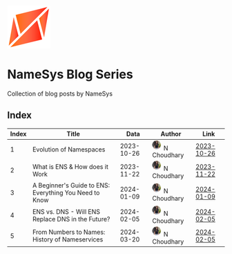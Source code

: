 <!---HEADER: DO NOT EDIT!-->
![](https://raw.githubusercontent.com/namesys-eth/ccip2-eth-resources/main/graphics/png/logo-tiny.png)
&nbsp;
<!---HEADER-->

# NameSys Blog Series

Collection of blog posts by NameSys

## Index

<div class="datatable-begin"></div>

| Index | Title                                 | Data       | Author      | Link       |
| ----- | ------------------------------------- | ---------- | ----------- | ---------- |
| 1     | Evolution of Namespaces               | 2023-10-26 | <img src="https://raw.githubusercontent.com/namesys-eth/ccip2-eth-resources/main/graphics/extra/nchoudhary.png" alt="nchoudhary" style="height: 20px; width:20px; margin-bottom:2.5px; margin-right:2.5px;"/> N Choudhary | [2023-10-26](https://blog.namesys.xyz/2023-10-26) |
| 2     | What is ENS & How does it Work        | 2023-11-22 | <img src="https://raw.githubusercontent.com/namesys-eth/ccip2-eth-resources/main/graphics/extra/nchoudhary.png" alt="nchoudhary" style="height: 20px; width:20px; margin-bottom:2.5px; margin-right:2.5px;"/> N Choudhary | [2023-11-22](https://blog.namesys.xyz/2023-11-22) |
| 3     | A Beginner's Guide to ENS: Everything You Need to Know        | 2024-01-09 | <img src="https://raw.githubusercontent.com/namesys-eth/ccip2-eth-resources/main/graphics/extra/nchoudhary.png" alt="nchoudhary" style="height: 20px; width:20px; margin-bottom:2.5px; margin-right:2.5px;"/> N Choudhary | [2024-01-09](https://blog.namesys.xyz/2024-01-09) |
| 4     | ENS vs. DNS - Will ENS Replace DNS in the Future?   | 2024-02-05 | <img src="https://raw.githubusercontent.com/namesys-eth/ccip2-eth-resources/main/graphics/extra/nchoudhary.png" alt="nchoudhary" style="height: 20px; width:20px; margin-bottom:2.5px; margin-right:2.5px;"/> N Choudhary | [2024-02-05](https://blog.namesys.xyz/2024-02-05) |
| 5     | From Numbers to Names: History of Nameservices   | 2024-03-20 | <img src="https://raw.githubusercontent.com/namesys-eth/ccip2-eth-resources/main/graphics/extra/nchoudhary.png" alt="nchoudhary" style="height: 20px; width:20px; margin-bottom:2.5px; margin-right:2.5px;"/> N Choudhary | [2024-02-05](https://blog.namesys.xyz/2024-03-20) |

<div class="datatable-end"></div>
